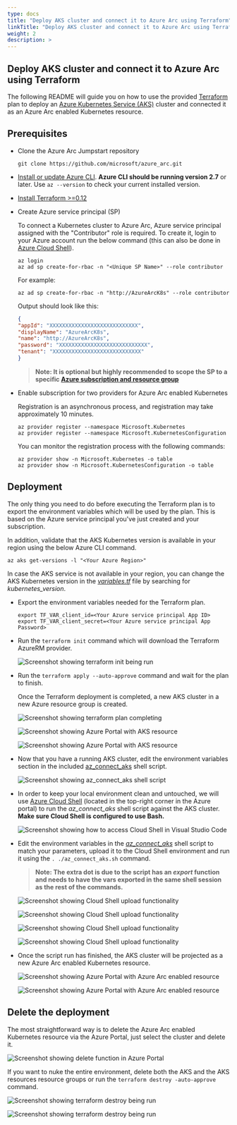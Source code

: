 ```yaml
---
type: docs
title: "Deploy AKS cluster and connect it to Azure Arc using Terraform"
linkTitle: "Deploy AKS cluster and connect it to Azure Arc using Terraform"
weight: 2
description: >
---
```


## Deploy AKS cluster and connect it to Azure Arc using Terraform

The following README will guide you on how to use the provided [Terraform](https://www.terraform.io/) plan to deploy an [Azure Kubernetes Service (AKS)](https://docs.microsoft.com/en-us/azure/aks/intro-kubernetes) cluster and connected it as an Azure Arc enabled Kubernetes resource.

## Prerequisites

* Clone the Azure Arc Jumpstart repository

    ```console
    git clone https://github.com/microsoft/azure_arc.git
    ```

* [Install or update Azure CLI](https://docs.microsoft.com/en-us/cli/azure/install-azure-cli?view=azure-cli-latest). **Azure CLI should be running version 2.7** or later. Use ```az --version``` to check your current installed version.

* [Install Terraform >=0.12](https://learn.hashicorp.com/terraform/getting-started/install.html)

* Create Azure service principal (SP)

    To connect a Kubernetes cluster to Azure Arc, Azure service principal assigned with the "Contributor" role is required. To create it, login to your Azure account run the below command (this can also be done in [Azure Cloud Shell](https://shell.azure.com/)).

    ```console
    az login
    az ad sp create-for-rbac -n "<Unique SP Name>" --role contributor
    ```

    For example:

    ```console
    az ad sp create-for-rbac -n "http://AzureArcK8s" --role contributor
    ```

    Output should look like this:

    ```json
    {
    "appId": "XXXXXXXXXXXXXXXXXXXXXXXXXXXX",
    "displayName": "AzureArcK8s",
    "name": "http://AzureArcK8s",
    "password": "XXXXXXXXXXXXXXXXXXXXXXXXXXXX",
    "tenant": "XXXXXXXXXXXXXXXXXXXXXXXXXXXX"
    }
    ```

    > **Note: It is optional but highly recommended to scope the SP to a specific [Azure subscription and resource group](https://docs.microsoft.com/en-us/cli/azure/ad/sp?view=azure-cli-latest)**

* Enable subscription for two providers for Azure Arc enabled Kubernetes

  Registration is an asynchronous process, and registration may take approximately 10 minutes.
  
  ```console
  az provider register --namespace Microsoft.Kubernetes
  az provider register --namespace Microsoft.KubernetesConfiguration
  ```

  You can monitor the registration process with the following commands:
  
  ```console
  az provider show -n Microsoft.Kubernetes -o table
  az provider show -n Microsoft.KubernetesConfiguration -o table
  ```

## Deployment

The only thing you need to do before executing the Terraform plan is to export the environment variables which will be used by the plan. This is based on the Azure service principal you've just created and your subscription.  

In addition, validate that the AKS Kubernetes version is available in your region using the below Azure CLI command.

```console
az aks get-versions -l "<Your Azure Region>"
```

In case the AKS service is not available in your region, you can change the AKS Kubernetes version in the [*variables.tf*](https://github.com/microsoft/azure_arc/blob/main/azure_arc_k8s_jumpstart/aks/terraform/variables.tf) file by searching for *kubernetes_version*.

* Export the environment variables needed for the Terraform plan.

    ```console
    export TF_VAR_client_id=<Your Azure service principal App ID>
    export TF_VAR_client_secret=<Your Azure service principal App Password>
    ```

* Run the ```terraform init``` command which will download the Terraform AzureRM provider.

    ![Screenshot showing terraform init being run](./01.png)

* Run the ```terraform apply --auto-approve``` command and wait for the plan to finish.

    Once the Terraform deployment is completed, a new AKS cluster in a new Azure resource group is created.

    ![Screenshot showing terraform plan completing](./02.png)

    ![Screenshot showing Azure Portal with AKS resource](./03.png)

    ![Screenshot showing Azure Portal with AKS resource](./04.png)

* Now that you have a running AKS cluster, edit the environment variables section in the included [az_connect_aks](https://github.com/microsoft/azure_arc/blob/main/azure_arc_k8s_jumpstart/aks/terraform/scripts/az_connect_aks.sh) shell script.

    ![Screenshot showing az_connect_aks shell script](./05.png)

* In order to keep your local environment clean and untouched, we will use [Azure Cloud Shell](https://docs.microsoft.com/en-us/azure/cloud-shell/overview) (located in the top-right corner in the Azure portal) to run the *az_connect_aks* shell script against the AKS cluster. **Make sure Cloud Shell is configured to use Bash.**

    ![Screenshot showing how to access Cloud Shell in Visual Studio Code](./06.png)

* Edit the environment variables in the [*az_connect_aks*](https://github.com/microsoft/azure_arc/blob/main/azure_arc_k8s_jumpstart/aks/terraform/scripts/az_connect_aks.sh) shell script to match your parameters, upload it to the Cloud Shell environment and run it using the ```. ./az_connect_aks.sh``` command.

    > **Note: The extra dot is due to the script has an *export* function and needs to have the vars exported in the same shell session as the rest of the commands.**

    ![Screenshot showing Cloud Shell upload functionality](./07.png)

    ![Screenshot showing Cloud Shell upload functionality](./08.png)

    ![Screenshot showing Cloud Shell upload functionality](./09.png)

    ![Screenshot showing Cloud Shell upload functionality](./10.png)

* Once the script run has finished, the AKS cluster will be projected as a new Azure Arc enabled Kubernetes resource.

    ![Screenshot showing Azure Portal with Azure Arc enabled resource](./11.png)

    ![Screenshot showing Azure Portal with Azure Arc enabled resource](./12.png)

## Delete the deployment

The most straightforward way is to delete the Azure Arc enabled Kubernetes resource via the Azure Portal, just select the cluster and delete it.

![Screenshot showing delete function in Azure Portal](./13.png)

If you want to nuke the entire environment, delete both the AKS and the AKS resources resource groups or run the ```terraform destroy -auto-approve``` command.

![Screenshot showing terraform destroy being run](./14.png)

![Screenshot showing terraform destroy being run](./15.png)
